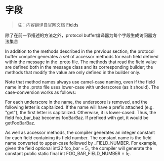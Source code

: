 字段
=========

> 注：内容翻译自官网文档 [Fields](https://developers.google.com/protocol-buffers/docs/reference/java-generated#fields)

除了在前一节描述的方法之外，protocol buffer编译器为每个字段生成访问器方法集合

In addition to the methods described in the previous section, the protocol buffer compiler generates a set of accessor methods for each field defined within the message in the .proto file. The methods that read the field value are defined both in the message class and its corresponding builder; the methods that modify the value are only defined in the builder only.

Note that method names always use camel-case naming, even if the field name in the .proto file uses lower-case with underscores (as it should). The case-conversion works as follows:

For each underscore in the name, the underscore is removed, and the following letter is capitalized.
If the name will have a prefix attached (e.g. "get"), the first letter is capitalized. Otherwise, it is lower-cased.
Thus, the field foo_bar_baz becomes fooBarBaz. If prefixed with get, it would be getFooBarBaz.

As well as accessor methods, the compiler generates an integer constant for each field containing its field number. The constant name is the field name converted to upper-case followed by _FIELD_NUMBER. For example, given the field optional int32 foo_bar = 5;, the compiler will generate the constant public static final int FOO_BAR_FIELD_NUMBER = 5;.






